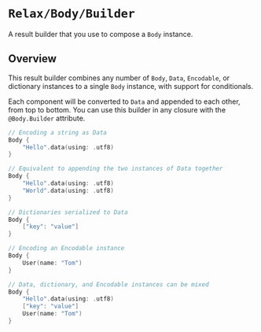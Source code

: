 # ``Relax/Body/Builder``

A result builder that you use to compose a ``Body`` instance.

## Overview

This result builder combines any number of ``Body``, `Data`, `Encodable`, or dictionary instances to a single 
``Body`` instance, with support for conditionals.

Each component will be converted to `Data` and appended to each other, from top to bottom. You can use this 
builder in any closure with the `@Body.Builder` attribute.

```swift
// Encoding a string as Data
Body {
    "Hello".data(using: .utf8)
}

// Equivalent to appending the two instances of Data together
Body {
    "Hello".data(using: .utf8)
    "World".data(using: .utf8)
}

// Dictionaries serialized to Data
Body {
    ["key": "value"]
}

// Encoding an Encodable instance
Body {
    User(name: "Tom")
}

// Data, dictionary, and Encodable instances can be mixed
Body {
    "Hello".data(using: .utf8)
    ["key": "value"]
    User(name: "Tom")
}
```
